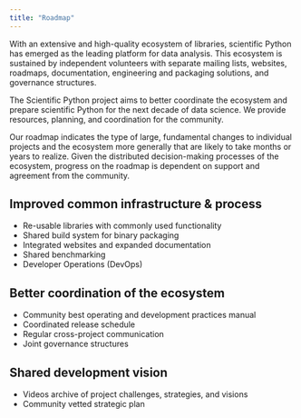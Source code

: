 ```yaml
---
title: "Roadmap"
---
```


With an extensive and high-quality ecosystem of libraries, scientific Python
has emerged as the leading platform for data analysis.
This ecosystem is sustained by independent volunteers with separate mailing lists,
websites, roadmaps, documentation, engineering and packaging solutions,
and governance structures.

The Scientific Python project aims to better coordinate the ecosystem and
prepare scientific Python for the next decade of data science.
We provide resources, planning, and coordination for the community.

Our roadmap indicates the type of large, fundamental changes to individual projects
and the ecosystem more generally that are likely to take months or years to realize.
Given the distributed decision-making processes of the ecosystem, progress on the
roadmap is dependent on support and agreement from the community.

## Improved common infrastructure & process

- Re-usable libraries with commonly used functionality
- Shared build system for binary packaging
- Integrated websites and expanded documentation
- Shared benchmarking
- Developer Operations (DevOps)

## Better coordination of the ecosystem

- Community best operating and development practices manual
- Coordinated release schedule
- Regular cross-project communication
- Joint governance structures

## Shared development vision

- Videos archive of project challenges, strategies, and visions
- Community vetted strategic plan
